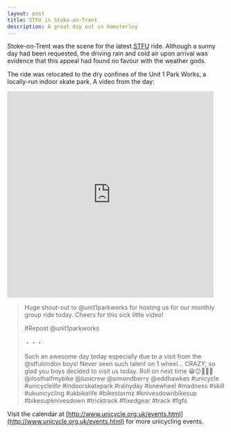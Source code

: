 ```yaml
---
layout: post
title: STFU in Stoke-on-Trent
description: A great day out in Hamsterley
---
```


Stoke-on-Trent was the scene for the latest [STFU](http://www.stfulondon.co.uk) ride. Although a sunny day had been requested, the driving rain and cold air upon arrival was evidence that this appeal had found no favour with the weather gods.

The ride was relocated to the dry confines of the Unit 1 Park Works, a locally-run indoor skate park. A video from the day:

<iframe src="https://www.facebook.com/plugins/video.php?href=https%3A%2F%2Fwww.facebook.com%2Fstfulondon%2Fvideos%2F2434572356575757%2F&show_text=0&width=476" width="476" height="476" style="border:none;overflow:hidden" scrolling="no" frameborder="0" allowTransparency="true" allowFullScreen="true"></iframe>

>Huge shout-out to @unit1parkworks for hosting us for our monthly group ride today. Cheers for this sick little video!
>
>#Repost @unit1parkworks 
>
>・・・
>
>Such an awesome day today especially due to a visit from the @stfulondon boys! 
>Never seen such talent on 1 wheel... CRAZY, so glad you boys decided to visit us today. Roll on next time 😁😉🤙🤙🧡
>@ilosthalfmybike @lunicrew @simondberry @eddhawkes #unicycle #unicyclelife #indoorskatepark #rainyday #onewheel #madness #skill
>#ukunicycling #ukbikelife #bikestormz #knivesdownbikesup #bikesupknivesdown #tricktrack #fixedgear #track #fgfs

Visit the calendar at [http://www.unicycle.org.uk/events.html](http://www.unicycle.org.uk/events.html) for more unicycling events. 

